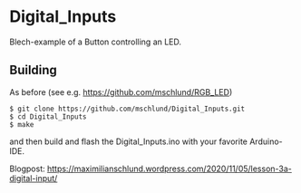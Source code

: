 # Digital_Inputs
Blech-example of a Button controlling an LED.

## Building
As before (see e.g. https://github.com/mschlund/RGB_LED)

```
$ git clone https://github.com/mschlund/Digital_Inputs.git
$ cd Digital_Inputs
$ make
```
and then build and flash the Digital_Inputs.ino with your favorite Arduino-IDE.

Blogpost: https://maximilianschlund.wordpress.com/2020/11/05/lesson-3a-digital-input/
